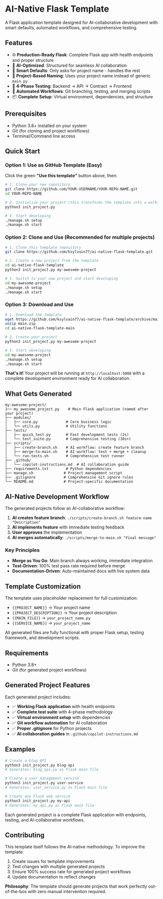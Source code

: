 # AI-Native Flask Template

A Flask application template designed for AI-collaborative development with smart defaults, automated workflows, and comprehensive testing.

## Features

- 🌐 **Production-Ready Flask**: Complete Flask app with health endpoints and proper structure
- 🤖 **AI-Optimized**: Structured for seamless AI collaboration
- 🚀 **Smart Defaults**: Only asks for project name - handles the rest
- 📁 **Project-Based Naming**: Uses your project name instead of generic `main.py`
- 🧪 **4-Phase Testing**: Backend → API → Contract → Frontend
- 🔄 **Automated Workflows**: Git branching, testing, and merging scripts
- 📦 **Complete Setup**: Virtual environment, dependencies, and structure

## Prerequisites

- Python 3.8+ installed on your system
- Git (for cloning and project workflows)
- Terminal/Command line access

## Quick Start

### Option 1: Use as GitHub Template (Easy)

Click the green **"Use this template"** button above, then:

```bash
# 1. Clone your new repository
git clone https://github.com/YOUR-USERNAME/YOUR-REPO-NAME.git
cd YOUR-REPO-NAME

# 2. Initialize your project (this transforms the template into a working app)
python3 init_project.py

# 3. Start developing
./manage.sh setup
./manage.sh start
```

### Option 2: Clone and Use (Recommended for multiple projects)

```bash
# 1. Clone this template repository
git clone https://github.com/ksylvain77/ai-native-flask-template.git

# 2. Create a new project from the template
cd ai-native-flask-template
python3 init_project.py my-awesome-project

# 3. Switch to your new project and start developing
cd my-awesome-project
./manage.sh setup
./manage.sh start
```

### Option 3: Download and Use

```bash
# 1. Download the template
wget https://github.com/ksylvain77/ai-native-flask-template/archive/main.zip
unzip main.zip
cd ai-native-flask-template-main

# 2. Create your project
python3 init_project.py my-awesome-project

# 3. Start developing
cd my-awesome-project
./manage.sh setup
./manage.sh start
```

**That's it!** Your project will be running at `http://localhost:5000` with a complete development environment ready for AI collaboration.

## What Gets Generated

```
my-awesome-project/
├── my_awesome_project.py    # Main Flask application (named after your project)
├── modules/
│   ├── core.py             # Core business logic
│   └── utils.py            # Utility functions
├── tests/
│   ├── quick_test.py       # Fast development tests (2s)
│   └── test_suite.py       # Comprehensive testing (30s+)
├── scripts/
│   ├── create-branch.sh    # AI workflow: create feature branch
│   ├── merge-to-main.sh    # AI workflow: test + merge + cleanup
│   └── run-tests.sh        # Comprehensive test runner
├── .github/
│   └── copilot-instructions.md  # AI collaboration guide
├── requirements.txt        # Python dependencies
├── manage.sh              # Project management script
├── .gitignore             # Comprehensive Git ignore rules
└── README.md              # Project-specific documentation
```

## AI-Native Development Workflow

The generated projects follow an AI-collaborative workflow:

1. **AI creates feature branch**: `./scripts/create-branch.sh feature-name "Description"`
2. **AI implements feature** with immediate testing feedback
3. **User approves** the implementation
4. **AI merges automatically**: `./scripts/merge-to-main.sh "Final message"`

### Key Principles

- **Merge as You Go**: Main branch always working, immediate integration
- **Test-Driven**: 100% test pass rate required before merge
- **Documentation-Driven**: Auto-maintained docs with live system data

## Template Customization

The template uses placeholder replacement for full customization:

- `{{PROJECT_NAME}}` → Your project name
- `{{PROJECT_DESCRIPTION}}` → Your project description
- `{{MAIN_FILE}}` → `your_project_name.py`
- `{{SERVICE_NAME}}` → `your_project_name`

All generated files are fully functional with proper Flask setup, testing framework, and development scripts.

## Requirements

- Python 3.8+
- Git (for generated project workflows)

## Generated Project Features

Each generated project includes:

- ✅ **Working Flask application** with health endpoints
- ✅ **Complete test suite** with 4-phase methodology
- ✅ **Virtual environment setup** with dependencies
- ✅ **Git workflow automation** for AI collaboration
- ✅ **Proper .gitignore** for Python projects
- ✅ **AI collaboration guides** in `.github/copilot-instructions.md`

## Examples

```bash
# Create a blog API
python3 init_project.py blog-api
# Generates: blog_api.py as Flask main file

# Create a user management service
python3 init_project.py user-service
# Generates: user_service.py as Flask main file

# Create any Flask web service
python3 init_project.py my-api
# Generates: my_api.py as Flask main file
```

Each generated project is a complete Flask application with endpoints, testing, and AI-collaborative workflows.

## Contributing

This template itself follows the AI-native methodology. To improve the template:

1. Create issues for template improvements
2. Test changes with multiple generated projects
3. Ensure 100% success rate for generated project workflows
4. Update documentation to reflect changes

**Philosophy**: The template should generate projects that work perfectly out-of-the-box with zero manual intervention required.
